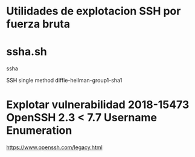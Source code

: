 # Utilidades de explotacion SSH por fuerza bruta

# ssha.sh

ssha <IP> 
  
SSH single method diffie-hellman-group1-sha1

# Explotar vulnerabilidad 2018-15473 OpenSSH 2.3 < 7.7 Username Enumeration



https://www.openssh.com/legacy.html
